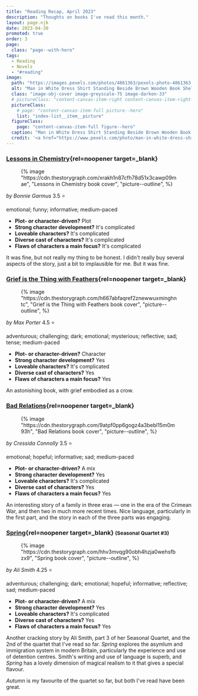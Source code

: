 ```yaml
---
title: "Reading Recap, April 2023"
description: "Thoughts on books I've read this month."
layout: page.njk
date: 2023-04-30
promoted: true
order: 3
page:
  class: "page--with-hero"
tags:
  - Reading
  - Novels
  - "#reading"
image:
  path: "https://images.pexels.com/photos/4861363/pexels-photo-4861363.jpeg"
  alt: "Man in White Dress Shirt Standing Beside Brown Wooden Book Shelf"
  class: "image-obj-cover image-greyscale-75 image-darken-33"
  # pictureClass: "content-canvas-item-right content-canvas-item-right--span-3"
  pictureClass:
    # page: "content-canvas-item-full picture--hero"
    list: "index-list__item__picture"
  figureClass:
    page: "content-canvas-item-full figure--hero"
  caption: "Man in White Dress Shirt Standing Beside Brown Wooden Book Shelf"
  credit: '<a href="https://www.pexels.com/photo/man-in-white-dress-shirt-standing-beside-brown-wooden-book-shelf-4861363/" rel="noopener" target="_blank">Photo</a> by cottonbro studio on Pexels'
---
```


### [Lessons in Chemistry](https://app.thestorygraph.com/books/23e8c51d-c931-4a47-bd90-0b4addf744c6){rel=noopener target=_blank}

<figure class="content-canvas-item-right content-canvas-item-right--span-4 picture--block">
  {% image "https://cdn.thestorygraph.com/xrakh1n87cfh78d51x3cawp09mae", "Lessons in Chemistry book cover", "picture--outline", %}
</figure>

*by Bonnie Garmus*
3.5 ⭐️

emotional; funny; informative; medium-paced

- **Plot- or character-driven?** Plot
- **Strong character development?** It's complicated
- **Loveable characters?** It's complicated
- **Diverse cast of characters?** It's complicated
- **Flaws of characters a main focus?** It's complicated

It was fine, but not really my thing to be honest. I didn't really buy several aspects of the story, just a bit to implausible for me. But it was fine.

### [Grief is the Thing with Feathers](https://app.thestorygraph.com/books/abc7effc-1342-4eb6-915b-c8429edac8c1){rel=noopener target=_blank}

<figure class="content-canvas-item-right content-canvas-item-right--span-4 picture--block">
  {% image "https://cdn.thestorygraph.com/h667abfaqref2znewwuxminghntc", "Grief is the Thing with Feathers book cover", "picture--outline", %}
</figure>

*by Max Porter*
4.5 ⭐️

adventurous; challenging; dark; emotional; mysterious; reflective; sad; tense; medium-paced

- **Plot- or character-driven?** Character
- **Strong character development?** Yes
- **Loveable characters?** It's complicated
- **Diverse cast of characters?** Yes
- **Flaws of characters a main focus?** Yes

An astonishing book, with grief embodied as a crow.

### [Bad Relations](https://app.thestorygraph.com/books/c2ff8f2c-2110-4ae2-aebc-09179c9b63ee){rel=noopener target=_blank}

<figure class="content-canvas-item-right content-canvas-item-right--span-4 picture--block">
  {% image "https://cdn.thestorygraph.com/9atpf0pp6gogz4a3bebl15m0m93h", "Bad Relations book cover", "picture--outline", %}
</figure>

*by Cressida Connolly*
3.5 ⭐️

emotional; hopeful; informative; sad; medium-paced

- **Plot- or character-driven?** A mix
- **Strong character development?** Yes
- **Loveable characters?** It's complicated
- **Diverse cast of characters?** Yes
- **Flaws of characters a main focus?** Yes

An interesting story of a family in three eras — one in the era of the Crimean War, and then two in much more recent times. Nice language, particularly in the first part, and the story in each of the three parts was engaging.

### [Spring](https://app.thestorygraph.com/books/30c0d188-4e13-4b0f-968c-b823cfd6e3b8){rel=noopener target=_blank} <small>(Seasonal Quartet #3)</small>

<figure class="content-canvas-item-right content-canvas-item-right--span-4 picture--block">
  {% image "https://cdn.thestorygraph.com/hhv3mvqg90obh4hzja0wehsfbzx9", "Spring book cover", "picture--outline", %}
</figure>

*by Ali Smith*
4.25 ⭐️

adventurous; challenging; dark; emotional; hopeful; informative; reflective; sad; medium-paced

- **Plot- or character-driven?** A mix
- **Strong character development?** Yes
- **Loveable characters?** It's complicated
- **Diverse cast of characters?** Yes
- **Flaws of characters a main focus?** Yes

Another cracking story by Ali Smith, part 3 of her Seasonal Quartet, and the 2nd of the quartet that I've read so far. *Spring* explores the asymlum and immigration system in modern Britain, particularly the experience and use of detention centres. Smith's writing and use of language is superb, and *Spring* has a lovely dimension of magical realism to it that gives a special flavour.

*Autumn* is my favourite of the quartet so far, but both I've read have been great.
